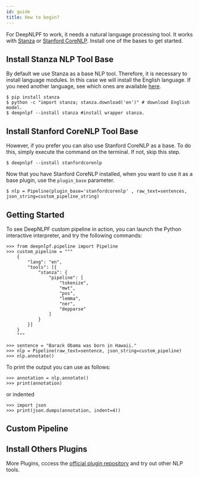 ```yaml
---
id: guide
title: How to begin?
---
```


For DeepNLPF to work, it needs a natural language processing tool. It works with [Stanza](https://stanfordnlp.github.io/stanza) or [Stanford CoreNLP](https://stanfordnlp.github.io/CoreNLP/). Install one of the bases to get started.

## Install Stanza NLP Tool Base

By default we use Stanza as a base NLP tool. Therefore, it is necessary to install language modules. In this case we will install the English language. If you need another language, see which ones are available [here](https://stanfordnlp.github.io/stanza/models.html#human-languages-supported-by-stanza).

    $ pip install stanza
    $ python -c "import stanza; stanza.download('en')" # download English model.
    $ deepnlpf --install stanza #install wrapper stanza.

## Install Stanford CoreNLP Tool Base

However, if you prefer you can also use Stanford CoreNLP as a base. To do this, simply execute the command on the terminal. If not, skip this step.
        
    $ deepnlpf --install stanfordcorenlp

Now that you have Stanford CoreNLP installed, when you want to use it as a base plugin, use the ```plugin_base``` parameter.

    $ nlp = Pipeline(plugin_base='stanfordcorenlp' , raw_text=sentences, json_string=custom_pipeline_string)

## Getting Started

To see DeepNLPF custom pipeline in action, you can launch the Python interactive interpreter, and try the following commands:

    >>> from deepnlpf.pipeline import Pipeline
    >>> custom_pipeline = """
        {
            "lang": "en",
            "tools": [{
                "stanza": {
                    "pipeline": [
                        "tokenize",
                        "mwt",
                        "pos",
                        "lemma",
                        "ner",
                        "depparse"
                    ]
                }
            }]
        }
        """

    >>> sentence = "Barack Obama was born in Hawaii."
    >>> nlp = Pipeline(raw_text=sentence, json_string=custom_pipeline)
    >>> nlp.annotate()

To print the output you can use as follows:

    >>> annotation = nlp.annotate()
    >>> print(annotation)

or indented

    >>> import json
    >>> print(json.dumps(annotation, indent=4))

## Custom Pipeline

## Install Others Plugins

More Plugins, cccess the [official plugin repository](https://deepnlpf.github.io/site/docs/plugins) and try out other NLP tools.